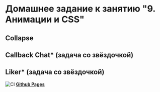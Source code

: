 # Домашнее задание к занятию "9. Анимации и CSS"
## Collapse
## Callback Chat* (задача со звёздочкой)
## Liker* (задача со звёздочкой)

![CI](https://github.com/irinarinch/animation/actions/workflows/web.yml/badge.svg) **[Github Pages](https://irinarinch.github.io/animation/)** 